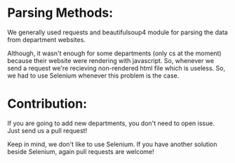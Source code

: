 # Parsing Methods:

We generally used requests and beautifulsoup4 module for parsing the data from department websites.

Although, it wasn't enough for some departments (only cs at the moment) because their website were rendering with javascript. So, whenever we send a request we're recieving non-rendered html file which is useless. So, we had to use Selenium whenever this problem is the case.

# Contribution:

If you are going to add new departments, you don't need to open issue. Just send us a pull request!

Keep in mind, we don't like to use Selenium. If you have another solution beside Selenium, again pull requests are welcome!